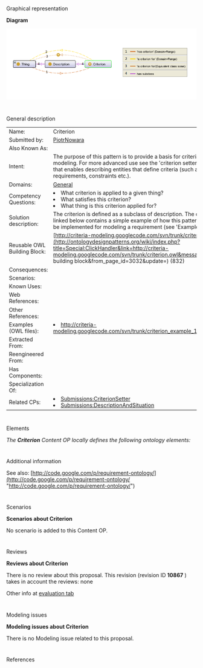# 

 Graphical representation



__Diagram__ 





[![Image:Criterion.png](images/a/aa/Criterion.png)](../Image/Criterion.png "Image:Criterion.png")





# 

 General description




|  |  |
| --- | --- |
|  Name:  |  Criterion  |
|  Submitted by:  | [PiotrNowara](../User/PiotrNowara "User:PiotrNowara")  |
|  Also Known As:  |  |
|  Intent:  |  The purpose of this pattern is to provide a basis for criteria modeling. For more advanced use see the 'criterion setter' pattern that enables describing entities that define criteria (such as requirements, constraints etc.).  |
|  Domains:  | [General](../Community/General "Community:General")  |
|  Competency Questions:  | <li>       What criterion is applied to a given thing?      </li><li>       What satisfies this criterion?      </li><li>       What thing is this criterion applied for?      </li> |
|  Solution description:  |  The criterion is defined as a subclass of description. The owl file linked below contains a simple example of how this pattern could be implemented for modeling a requirement (see 'Examples').  |
|  Reusable OWL Building Block:  | [http://criteria-modeling.googlecode.com/svn/trunk/criterion.owl](http://ontologydesignpatterns.org/wiki/index.php?title=Special:ClickHandler&link=http://criteria-modeling.googlecode.com/svn/trunk/criterion.owl&message=OWL building block&from_page_id=3032&update=)  (832)  |
|  Consequences:  |  |
|  Scenarios:  |  |
|  Known Uses:  |  |
|  Web References:  |  |
|  Other References:  |  |
|  Examples (OWL files):  | <li><a class="external free" href="http://criteria-modeling.googlecode.com/svn/trunk/criterion_example_1.owl" rel="nofollow" title="http://criteria-modeling.googlecode.com/svn/trunk/criterion_example_1.owl">        http://criteria-modeling.googlecode.com/svn/trunk/criterion_example_1.owl       </a></li> |
|  Extracted From:  |  |
|  Reengineered From:  |  |
|  Has Components:  |  |
|  Specialization Of:  |  |
|  Related CPs:  | <li><a href="Submissions%253ACriterionSetter.html" title="Submissions:CriterionSetter">        Submissions:CriterionSetter       </a></li><li><a href="Submissions%253ADescriptionAndSituation.html" title="Submissions:DescriptionAndSituation">        Submissions:DescriptionAndSituation       </a></li> |



  





# 

 Elements



_The
 __Criterion__ 
 Content OP locally defines the following ontology elements:_ 




# 

 Additional information



 See also:
 [http://code.google.com/p/requirement-ontology/](http://code.google.com/p/requirement-ontology/ "http://code.google.com/p/requirement-ontology/") 




# 

 Scenarios




__Scenarios about Criterion__ 


 No scenario is added to this Content OP.
 




# 

 Reviews




__Reviews about Criterion__ 


 There is no review about this proposal.
This revision (revision ID
 __10867__ 
 ) takes in account the reviews: none
 



 Other info at
 [evaluation tab](http://ontologydesignpatterns.org/wiki/index.php?title=Submissions:Criterion&action=evaluation "http://ontologydesignpatterns.org/wiki/index.php?title=Submissions:Criterion&action=evaluation") 





  





# 

 Modeling issues




__Modeling issues about Criterion__ 


 There is no Modeling issue related to this proposal.
 




  





# 

 References
